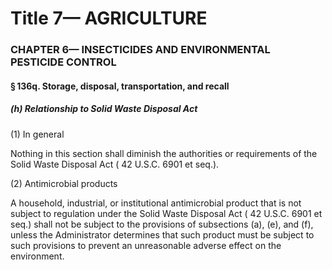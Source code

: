 
# Title 7— AGRICULTURE
### CHAPTER 6— INSECTICIDES AND ENVIRONMENTAL PESTICIDE CONTROL
#### § 136q. Storage, disposal, transportation, and recall
##### (h) Relationship to Solid Waste Disposal Act

(1) In general

Nothing in this section shall diminish the authorities or requirements of the Solid Waste Disposal Act ( 42 U.S.C. 6901 et seq.).

(2) Antimicrobial products

A household, industrial, or institutional antimicrobial product that is not subject to regulation under the Solid Waste Disposal Act ( 42 U.S.C. 6901 et seq.) shall not be subject to the provisions of subsections (a), (e), and (f), unless the Administrator determines that such product must be subject to such provisions to prevent an unreasonable adverse effect on the environment.
